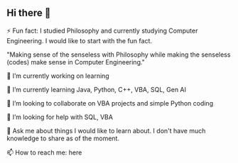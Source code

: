 ## Hi there 👋

⚡ Fun fact: I studied Philosophy and currently studying Computer Engineering. I would like to start with the fun fact.

"Making sense of the senseless with Philosophy while making the senseless (codes) make sense in Computer Engineering."


🔭 I’m currently working on learning

🌱 I’m currently learning Java, Python, C++, VBA, SQL, Gen AI

👯 I’m looking to collaborate on VBA projects and simple Python coding

🤔 I’m looking for help with SQL, VBA

💬 Ask me about things I would like to learn about. I don't have much knowledge to share as of the moment.

📫 How to reach me: here



